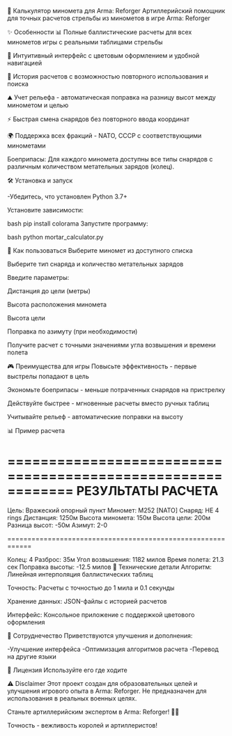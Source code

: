 🎯 Калькулятор миномета для Arma: Reforger
Артиллерийский помощник для точных расчетов стрельбы из минометов в игре Arma: Reforger

✨ Особенности
📊 Полные баллистические расчеты для всех минометов игры с реальными таблицами стрельбы

🎨 Интуитивный интерфейс с цветовым оформлением и удобной навигацией

📖 История расчетов с возможностью повторного использования и поиска

⛰️ Учет рельефа - автоматическая поправка на разницу высот между минометом и целью

⚡ Быстрая смена снарядов без повторного ввода координат

🌍 Поддержка всех фракций - NATO, СССР с соответствующими минометами

Боеприпасы:
Для каждого миномета доступны все типы снарядов с различным количеством метательных зарядов (колец).

🛠️ Установка и запуск

-Убедитесь, что установлен Python 3.7+

Установите зависимости:

bash
pip install colorama
Запустите программу:

bash
python mortar_calculator.py

📖 Как пользоваться
Выберите миномет из доступного списка

Выберите тип снаряда и количество метательных зарядов

Введите параметры:

Дистанция до цели (метры)

Высота расположения миномета

Высота цели

Поправка по азимуту (при необходимости)

Получите расчет с точными значениями угла возвышения и времени полета

🎮 Преимущества для игры
Повысьте эффективность - первые выстрелы попадают в цель

Экономьте боеприпасы - меньше потраченных снарядов на пристрелку

Действуйте быстрее - мгновенные расчеты вместо ручных таблиц

Учитывайте рельеф - автоматические поправки на высоту

📊 Пример расчета

============================================================
                    РЕЗУЛЬТАТЫ РАСЧЕТА
============================================================
Цель: Вражеский опорный пункт
Миномет: M252 [NATO]
Снаряд: HE 4 rings
Дистанция: 1250м
Высота миномета: 150м
Высота цели: 200м
Разница высот: -50м
Азимут: 2-0

============================================================

Колец: 4
   Разброс: 35м
   Угол возвышения: 1182 милов
   Время полета: 21.3 сек
   Поправка высоты: -12.5 милов
🔧 Технические детали
Алгоритм: Линейная интерполяция баллистических таблиц

Точность: Расчеты с точностью до 1 мила и 0.1 секунды

Хранение данных: JSON-файлы с историей расчетов

Интерфейс: Консольное приложение с поддержкой цветового оформления

🤝 Сотруднечество
Приветствуются улучшения и дополнения:

-Улучшение интерфейса
-Оптимизация алгоритмов расчета
-Перевод на другие языки

📄 Лицензия
Используйте его где ходите

⚠️ Disclaimer
Этот проект создан для образовательных целей и улучшения игрового опыта в Arma: Reforger. Не предназначен для использования в реальных военных целях.

Станьте артиллерийским экспертом в Arma: Reforger! 🎯💥

Точность - вежливость королей и артиллеристов!
